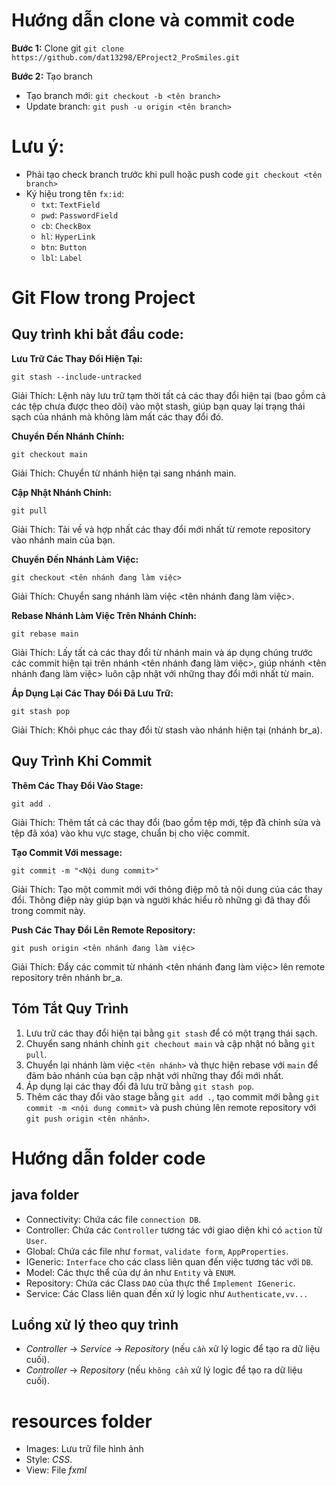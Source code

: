 # Hướng dẫn clone và commit code
**Bước 1:** Clone git `git clone https://github.com/dat13298/EProject2_ProSmiles.git`

**Bước 2:** Tạo branch  
- Tạo branch mới: `git checkout -b <tên branch>`
- Update branch: `git push -u origin <tên branch>`


# Lưu ý:
- Phải tạo check branch trước khi pull hoặc push code `git checkout <tên branch>`
- Ký hiệu trong tên `fx:id`:
  - `txt`: `TextField`
  - `pwd`: `PasswordField`
  - `cb`: `CheckBox`
  - `hl`: `HyperLink`
  - `btn`: `Button`
  - `lbl`: `Label`
# Git Flow trong Project
## Quy trình khi bắt đầu code:
**Lưu Trữ Các Thay Đổi Hiện Tại:**

`git stash --include-untracked`

Giải Thích: Lệnh này lưu trữ tạm thời tất cả các thay đổi hiện tại (bao gồm cả các tệp chưa được theo dõi) vào một stash, giúp bạn quay lại trạng thái sạch của nhánh mà không làm mất các thay đổi đó.

**Chuyển Đến Nhánh Chính:**

`git checkout main`

Giải Thích: Chuyển từ nhánh hiện tại sang nhánh main.

**Cập Nhật Nhánh Chính:**

`git pull`

Giải Thích: Tải về và hợp nhất các thay đổi mới nhất từ remote repository vào nhánh main của bạn.

**Chuyển Đến Nhánh Làm Việc:**

`git checkout <tên nhánh đang làm việc>`

Giải Thích: Chuyển sang nhánh làm việc <tên nhánh đang làm việc>.

**Rebase Nhánh Làm Việc Trên Nhánh Chính:**

`git rebase main`

Giải Thích: Lấy tất cả các thay đổi từ nhánh main và áp dụng chúng trước các commit hiện tại trên nhánh <tên nhánh đang làm việc>, giúp nhánh <tên nhánh đang làm việc> luôn cập nhật với những thay đổi mới nhất từ main.

**Áp Dụng Lại Các Thay Đổi Đã Lưu Trữ:**

`git stash pop`

Giải Thích: Khôi phục các thay đổi từ stash vào nhánh hiện tại (nhánh br_a).

## Quy Trình Khi Commit

**Thêm Các Thay Đổi Vào Stage:**

`git add .`

Giải Thích: Thêm tất cả các thay đổi (bao gồm tệp mới, tệp đã chỉnh sửa và tệp đã xóa) vào khu vực stage, chuẩn bị cho việc commit.

**Tạo Commit Với message:**

`git commit -m "<Nội dung commit>"`

Giải Thích: Tạo một commit mới với thông điệp mô tả nội dung của các thay đổi. Thông điệp này giúp bạn và người khác hiểu rõ những gì đã thay đổi trong commit này.

**Push Các Thay Đổi Lên Remote Repository:**

`git push origin <tên nhánh đang làm việc>`

Giải Thích: Đẩy các commit từ nhánh <tên nhánh đang làm việc> lên remote repository trên nhánh br_a.

## Tóm Tắt Quy Trình
1. Lưu trữ các thay đổi hiện tại bằng `git stash` để có một trạng thái sạch.
2. Chuyển sang nhánh chính `git chechout main` và cập nhật nó bằng `git pull`.
3. Chuyển lại nhánh làm việc `<tên nhánh>` và thực hiện rebase với `main` để đảm bảo nhánh của bạn cập nhật với những thay đổi mới nhất.
4. Áp dụng lại các thay đổi đã lưu trữ bằng `git stash pop`.
5. Thêm các thay đổi vào stage bằng `git add .`, tạo commit mới bằng `git commit -m <nội dung commit>` và push chúng lên remote repository với `git push origin <tên nhánh>`.

# Hướng dẫn folder code
## java folder
- Connectivity: Chứa các file `connection DB`.
- Controller: Chứa các `Controller` tương tác với giao diện khi có `action` từ `User`.
- Global: Chứa các file như `format`, `validate form`, `AppProperties`.
- IGeneric: `Interface` cho các class liên quan đến việc tương tác với `DB`.
- Model: Các thực thể của dự án như `Entity` và `ENUM`.
- Repository: Chứa các Class `DAO` của thực thể `Implement IGeneric`.
- Service: Các Class liên quan đến xử lý logic như `Authenticate,vv...`
## Luồng xử lý theo quy trình
- *Controller* -> *Service* -> *Repository* (nếu `cần` xử lý logic để tạo ra dữ liệu cuối).
- *Controller* -> *Repository* (nếu `không cần` xử lý logic để tạo ra dữ liệu cuối).
# resources folder
- Images: Lưu trữ file hình ảnh
- Style: _CSS_.
- View: File _fxml_

